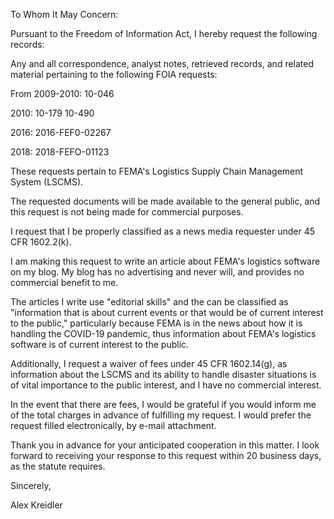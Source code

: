 To Whom It May Concern:

Pursuant to the Freedom of Information Act, I hereby request the following records:

Any and all correspondence, analyst notes, retrieved records, and related material pertaining to the following FOIA requests:

From 2009-2010:
10-046

2010:
10-179
10-490

2016:
2016-FEF0-02267

2018:
2018-FEFO-01123

These requests pertain to FEMA's Logistics Supply Chain Management System (LSCMS).

The requested documents will be made available to the general public, and this request is not being made for commercial purposes.

I request that I be properly classified as a news media requester under 45 CFR 1602.2(k).

I am making this request to write an article about FEMA's logistics software on my blog. My blog has no advertising and never will, and provides no commercial benefit to me.

The articles I write use "editorial skills" and the can be classified as "information that is about current events or that would be of current interest to the public," particularly because FEMA is in the news about how it is handling the COVID-19 pandemic, thus information about FEMA's logistics software is of current interest to the public.

Additionally, I request a waiver of fees under 45 CFR 1602.14(g), as information about the LSCMS and its ability to handle disaster situations is of vital importance to the public interest, and I have no commercial interest.

In the event that there are fees, I would be grateful if you would inform me of the total charges in advance of fulfilling my request. I would prefer the request filled electronically, by e-mail attachment.

Thank you in advance for your anticipated cooperation in this matter. I look forward to receiving your response to this request within 20 business days, as the statute requires.

Sincerely,

Alex Kreidler
